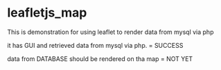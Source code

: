 # leafletjs_map
This is demonstration for using leaflet to render data from mysql via php

it has GUI and retrieved data from mysql via php.  = SUCCESS

data from DATABASE should be rendered on tha map = NOT YET

